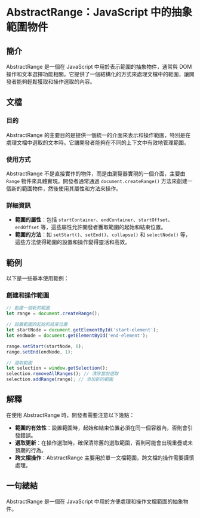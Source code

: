 <!--
Meta Description: # AbstractRange：JavaScript 中的抽象範圍物件 ## 簡介 AbstractRange 是一個在 JavaScript 中用於表示範圍的抽象物件，通常與 DOM 操作和文本選擇功能相關。它提供了一個結構化的方式來處理文檔中的範圍，讓開發者能夠輕鬆獲取和操作選取的內容。 ## ...
Meta Keywords: abstractrange, range, javascript, document, let
-->

# AbstractRange：JavaScript 中的抽象範圍物件

## 簡介
AbstractRange 是一個在 JavaScript 中用於表示範圍的抽象物件，通常與 DOM 操作和文本選擇功能相關。它提供了一個結構化的方式來處理文檔中的範圍，讓開發者能夠輕鬆獲取和操作選取的內容。

## 文檔
### 目的
AbstractRange 的主要目的是提供一個統一的介面來表示和操作範圍，特別是在處理文檔中選取的文本時。它讓開發者能夠在不同的上下文中有效地管理範圍。

### 使用方式
AbstractRange 不是直接實作的物件，而是由瀏覽器實現的一個介面，主要由 `Range` 物件來具體實現。開發者通常通過 `document.createRange()` 方法來創建一個新的範圍物件，然後使用其屬性和方法來操作。

### 詳細資訊
- **範圍的屬性**：包括 `startContainer`、`endContainer`、`startOffset`、`endOffset` 等，這些屬性允許開發者獲取範圍的起始和結束位置。
- **範圍的方法**：如 `setStart()`、`setEnd()`、`collapse()` 和 `selectNode()` 等，這些方法使得範圍的設置和操作變得靈活和高效。

## 範例
以下是一些基本使用範例：

### 創建和操作範圍
```javascript
// 創建一個新的範圍
let range = document.createRange();

// 設置範圍的起始和結束位置
let startNode = document.getElementById('start-element');
let endNode = document.getElementById('end-element');

range.setStart(startNode, 0);
range.setEnd(endNode, 1);

// 選取範圍
let selection = window.getSelection();
selection.removeAllRanges(); // 清除當前選取
selection.addRange(range); // 添加新的範圍
```

## 解釋
在使用 AbstractRange 時，開發者需要注意以下幾點：
- **範圍的有效性**：設置範圍時，起始和結束位置必須在同一個容器內，否則會引發錯誤。
- **選取更新**：在操作選取時，確保清除舊的選取範圍，否則可能會出現重疊或未預期的行為。
- **跨文檔操作**：AbstractRange 主要用於單一文檔範圍，跨文檔的操作需要謹慎處理。

## 一句總結
AbstractRange 是一個在 JavaScript 中用於方便處理和操作文檔範圍的抽象物件。